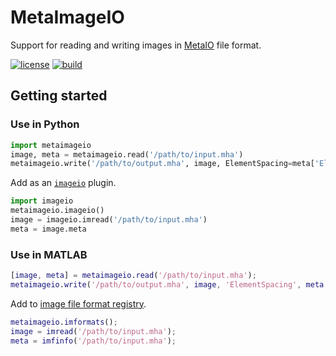 # MetaImageIO

Support for reading and writing images in [MetaIO](http://www.itk.org/Wiki/ITK/MetaIO/Documentation) file format.

[![license](https://img.shields.io/github/license/auneri/metaimageio.svg)](https://github.com/auneri/metaimageio/blob/main/LICENSE.md)
[![build](https://img.shields.io/github/workflow/status/auneri/metaimageio/metaimageio)](https://github.com/auneri/metaimageio/actions)

## Getting started

### Use in Python

```python
import metaimageio
image, meta = metaimageio.read('/path/to/input.mha')
metaimageio.write('/path/to/output.mha', image, ElementSpacing=meta['ElementSpacing'])
```

Add as an [`imageio`](https://github.com/imageio/imageio) plugin.

```python
import imageio
metaimageio.imageio()
image = imageio.imread('/path/to/input.mha')
meta = image.meta
```

### Use in MATLAB

```matlab
[image, meta] = metaimageio.read('/path/to/input.mha');
metaimageio.write('/path/to/output.mha', image, 'ElementSpacing', meta.ElementSpacing);
```

Add to [image file format registry](https://www.mathworks.com/help/matlab/ref/imformats.html).

```matlab
metaimageio.imformats();
image = imread('/path/to/input.mha');
meta = imfinfo('/path/to/input.mha');
```
